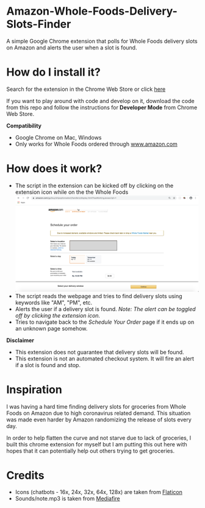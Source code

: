 # Amazon-Whole-Foods-Delivery-Slots-Finder
A simple Google Chrome extension that polls for Whole Foods delivery slots on Amazon and alerts the user when a slot is found.

# How do I install it?
Search for the extension in the Chrome Web Store or click [here](https://chrome.google.com/webstore/detail/amazon-whole-foods-delive/dbppijhmnaanngcbfhejflfbdecfbjfh)

If you want to play around with code and develop on it, download the code from this repo and follow the instructions for **Developer Mode** from Chrome Web Store.

**Compatibility**
- Google Chrome on Mac, Windows
- Only works for Whole Foods ordered through www.amazon.com

# How does it work?
- The script in the extension can be kicked off by clicking on the extension icon while on the the Whole Foods ![Schedule Your Order Page](Schedule_Your_Order_Page.png)
- The script reads the webpage and tries to find delivery slots using keywords like "AM", "PM", etc.
- Alerts the user if a delivery slot is found. *Note: The alert can be toggled off by clicking the extension icon.*
- Tries to navigate back to the *Schedule Your Order* page if it ends up on an unknown page somehow.

**Disclaimer**
- This extension does not guarantee that delivery slots will be found.
- This extension is not an automated checkout system. It will fire an alert if a slot is found and stop.

# Inspiration
I was having a hard time finding delivery slots for groceries from Whole Foods on Amazon due to high coronavirus related demand. This situation was made even harder by Amazon randomizing the release of slots every day.

In order to help flatten the curve and not starve due to lack of groceries, I built this chrome extension for myself but I am putting this out here with hopes that it can potentially help out others trying to get groceries.

# Credits
- Icons (chatbots - 16x, 24x, 32x, 64x, 128x) are taken from [Flaticon](www.flaticon.com)
- Sounds/note.mp3 is taken from [Mediafire](http://www.mediafire.com/file/8atcqfqzptlblc5/extension-27496465.zip/file)
